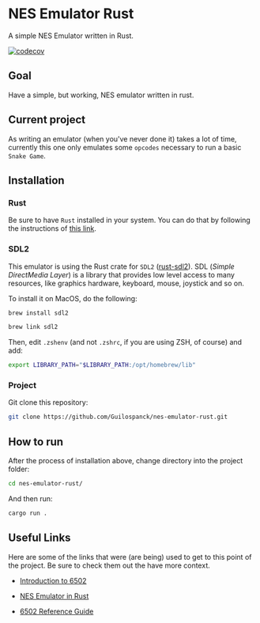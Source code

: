 # NES Emulator Rust
A simple NES Emulator written in Rust.

[![codecov](https://codecov.io/gh/Guilospanck/nes-emulator-rust/branch/main/graph/badge.svg?token=7VJXXU7UFJ)](https://codecov.io/gh/Guilospanck/nes-emulator-rust)

## Goal
Have a simple, but working, NES emulator written in rust.

## Current project
As writing an emulator (when you've never done it) takes a lot of time, currently this one only emulates some `opcodes` necessary to run a basic `Snake Game`.

## Installation

### Rust
Be sure to have `Rust` installed in your system. You can do that by following the instructions of [this link](https://www.rust-lang.org/tools/install).

### SDL2
This emulator is using the Rust crate for `SDL2` ([rust-sdl2](https://github.com/Rust-SDL2/rust-sdl2)). SDL (<i>Simple DirectMedia Layer</i>) is a library that provides low level access to many resources, like graphics hardware, keyboard, mouse, joystick and so on.

To install it on MacOS, do the following:
```bash
brew install sdl2
```
```bash
brew link sdl2 
```
Then, edit `.zshenv` (and not `.zshrc`, if you are using ZSH, of course) and add:
```bash
export LIBRARY_PATH="$LIBRARY_PATH:/opt/homebrew/lib"
```

### Project
Git clone this repository:
```bash
git clone https://github.com/Guilospanck/nes-emulator-rust.git
```

## How to run
After the process of installation above, change directory into the project folder:

```bash
cd nes-emulator-rust/
```

And then run:

```bash
cargo run .
```

## Useful Links
Here are some of the links that were (are being) used to get to this point of the project. Be sure to check them out the have more context.
- [Introduction to 6502](https://skilldrick.github.io/easy6502/index.html#intro)

- [NES Emulator in Rust](https://bugzmanov.github.io/nes_ebook/chapter_3_1.html)

- [6502 Reference Guide](https://www.nesdev.org/obelisk-6502-guide/)